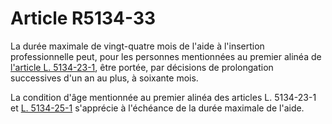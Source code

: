 # Article R5134-33

La durée maximale de vingt-quatre mois de l'aide à l'insertion professionnelle peut, pour les personnes mentionnées au premier alinéa de [l'article L. 5134-23-1][1], être portée, par décisions de prolongation successives d'un an au plus, à soixante mois. 

La condition d'âge mentionnée au premier alinéa des articles L. 5134-23-1 et [L. 5134-25-1][2] s'apprécie à l'échéance de la durée maximale de l'aide.

 [1]: /affichCodeArticle.do?cidTexte=LEGITEXT000006072050&idArticle=LEGIARTI000019864966&dateTexte=&categorieLien=cid
 [2]: /affichCodeArticle.do?cidTexte=LEGITEXT000006072050&idArticle=LEGIARTI000019864983&dateTexte=&categorieLien=cid